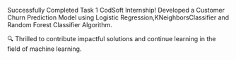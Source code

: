 Successfully Completed Task 1 CodSoft Internship!
Developed a Customer Churn Prediction Model using Logistic Regression,KNeighborsClassifier and Random Forest Classifier Algorithm.

🔍 Thrilled to contribute impactful solutions and continue learning in the field of machine learning.
